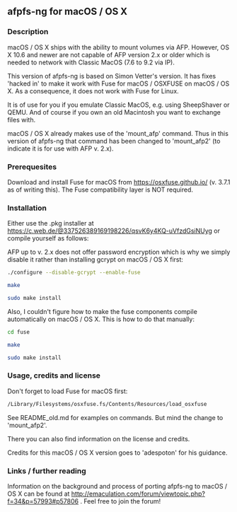 ## afpfs-ng for macOS / OS X

### Description

macOS / OS X ships with the ability to mount volumes via AFP. However, OS X 10.6 and newer are not capable of AFP version 2.x or older which is needed to network with Classic MacOS (7.6 to 9.2 via IP).

This version of afpfs-ng is based on Simon Vetter's version. It has fixes 'hacked in' to make it work with Fuse for macOS / OSXFUSE on macOS / OS X. As a consequence, it does not work with Fuse for Linux.

It is of use for you if you emulate Classic MacOS, e.g. using SheepShaver or QEMU. And of course if you own an old Macintosh you want to exchange files with.

macOS / OS X already makes use of the 'mount_afp' command. Thus in this version of afpfs-ng that command has been changed to 'mount_afp2' (to indicate it is for use with AFP v. 2.x).


### Prerequesites

Download and install Fuse for macOS from https://osxfuse.github.io/ (v. 3.7.1 as of writing this). The Fuse compatibility layer is NOT required.


### Installation

Either use the .pkg installer at https://c.web.de/@337526389169198226/qsvK6y4KQ-uVfzdGsiNUyg or compile yourself as follows:

AFP up to v. 2.x does not offer password encryption which is why we simply disable it rather than installing gcrypt on macOS / OS X first:
```bash
./configure --disable-gcrypt --enable-fuse
```
```bash
make
```
```bash
sudo make install
```

Also, I couldn't figure how to make the fuse components compile automatically on macOS / OS X. This is how to do that manually:
```bash
cd fuse
```
```bash
make
```
```bash
sudo make install
```


### Usage, credits and license

Don't forget to load Fuse for macOS first:
```bash
/Library/Filesystems/osxfuse.fs/Contents/Resources/load_osxfuse
```
See README_old.md for examples on commands. But mind the change to 'mount_afp2'.

There you can also find information on the license and credits.

Credits for this macOS / OS X version goes to 'adespoton' for his guidance.


### Links / further reading

Information on the background and process of porting afpfs-ng to macOS / OS X can be found at http://emaculation.com/forum/viewtopic.php?f=34&p=57993#p57806 . Feel free to join the forum!
